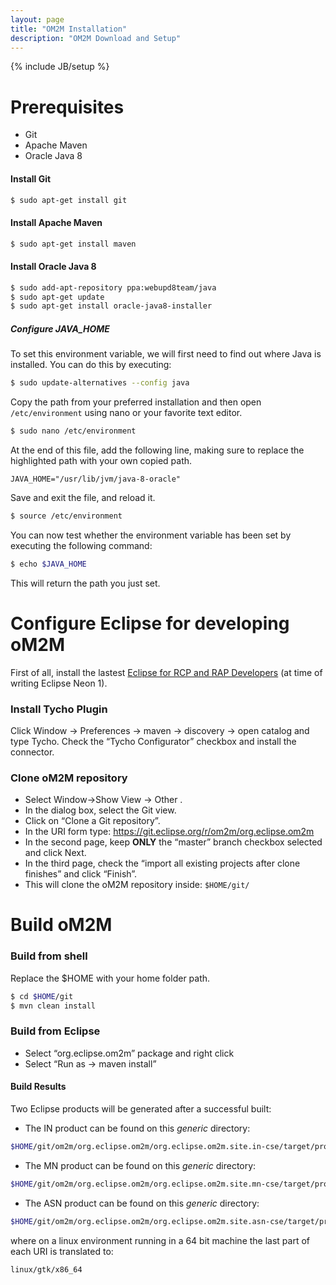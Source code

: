 ```yaml
---
layout: page
title: "OM2M Installation"
description: "OM2M Download and Setup"
---
```

{% include JB/setup %}

# Prerequisites
* Git
* Apache Maven
* Oracle Java 8

#### Install Git

```bash
$ sudo apt-get install git
```

#### Install Apache Maven

```bash
$ sudo apt-get install maven
```

#### Install Oracle Java 8

```bash
$ sudo add-apt-repository ppa:webupd8team/java
$ sudo apt-get update
$ sudo apt-get install oracle-java8-installer
```

##### Configure JAVA_HOME 
To set this environment variable, we will first need to find out where Java is installed. You can do this by executing:

```bash
$ sudo update-alternatives --config java
```

Copy the path from your preferred installation and then open `/etc/environment` using nano or your favorite text editor.

```bash
$ sudo nano /etc/environment
```

At the end of this file, add the following line, making sure to replace the highlighted path with your own copied path.

```vim
JAVA_HOME="/usr/lib/jvm/java-8-oracle"
```

Save and exit the file, and reload it.

```bash
$ source /etc/environment
```
You can now test whether the environment variable has been set by executing the following command:

```bash
$ echo $JAVA_HOME
```

This will return the path you just set.

# Configure Eclipse for developing oM2M
First of all, install the lastest [Eclipse for RCP and RAP Developers](http://www.eclipse.org/downloads/packages/eclipse-rcp-and-rap-developers/neon1a) (at time of writing Eclipse Neon 1).

### Install Tycho Plugin
Click Window -> Preferences -> maven -> discovery -> open catalog and type Tycho. Check the “Tycho Configurator” checkbox and install the connector.

### Clone oM2M repository
* Select Window->Show View -> Other .
* In the dialog box, select the Git view.
* Click on “Clone a Git repository”.
* In the URI form type: https://git.eclipse.org/r/om2m/org.eclipse.om2m 
* In the second page, keep **ONLY** the “master” branch checkbox selected and click Next.
* In the third page, check the “import all existing projects after clone finishes” and click “Finish”.
* This will clone the oM2M repository inside: `$HOME/git/`

# Build oM2M

### Build from shell

Replace the $HOME with your home folder path.

```bash
$ cd $HOME/git
$ mvn clean install
```

### Build from Eclipse

* Select “org.eclipse.om2m” package and right click
* Select “Run as -> maven install”

#### Build Results

Two Eclipse products will be generated after a successful built:
* The IN product can be found on this *generic* directory:

```bash
$HOME/git/om2m/org.eclipse.om2m/org.eclipse.om2m.site.in-cse/target/products/in-cse/<os>/<ws>/<arch>
```

* The MN product can be found on this *generic* directory:

```bash
$HOME/git/om2m/org.eclipse.om2m/org.eclipse.om2m.site.mn-cse/target/products/mn-cse/<os>/<ws>/<arch>
```

* The ASN product can be found on this *generic* directory: 

```bash
$HOME/git/om2m/org.eclipse.om2m/org.eclipse.om2m.site.asn-cse/target/products/asn-cse/<os>/<ws>/<arch>
```

where on a linux environment running in a 64 bit machine the last part of each URI is translated to: 

```bash
linux/gtk/x86_64
```